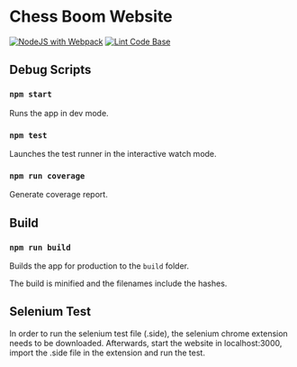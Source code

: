 # Chess Boom Website

[![NodeJS with Webpack](https://github.com/chess-boom/website/actions/workflows/webpack.yml/badge.svg)](https://github.com/chess-boom/website/actions/workflows/webpack.yml)
[![Lint Code Base](https://github.com/chess-boom/website/actions/workflows/super-linter.yml/badge.svg)](https://github.com/chess-boom/website/actions/workflows/super-linter.yml)

## Debug Scripts

### `npm start`

Runs the app in dev mode.

### `npm test`

Launches the test runner in the interactive watch mode.

### `npm run coverage`

Generate coverage report.

## Build

### `npm run build`

Builds the app for production to the `build` folder.

The build is minified and the filenames include the hashes.

## Selenium Test

In order to run the selenium test file (.side), the selenium chrome extension needs to be downloaded. Afterwards, start the website in localhost:3000, import the .side file in the extension and run the test.